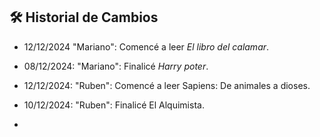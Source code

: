 ## 🛠️ **Historial de Cambios**
- 12/12/2024 "Mariano": Comencé a leer *El libro del calamar*.  
- 08/12/2024: "Mariano": Finalicé *Harry poter*.  

- 12/12/2024: "Ruben": Comencé a leer Sapiens: De animales a dioses.
- 10/12/2024: "Ruben": Finalicé El Alquimista.

- 
